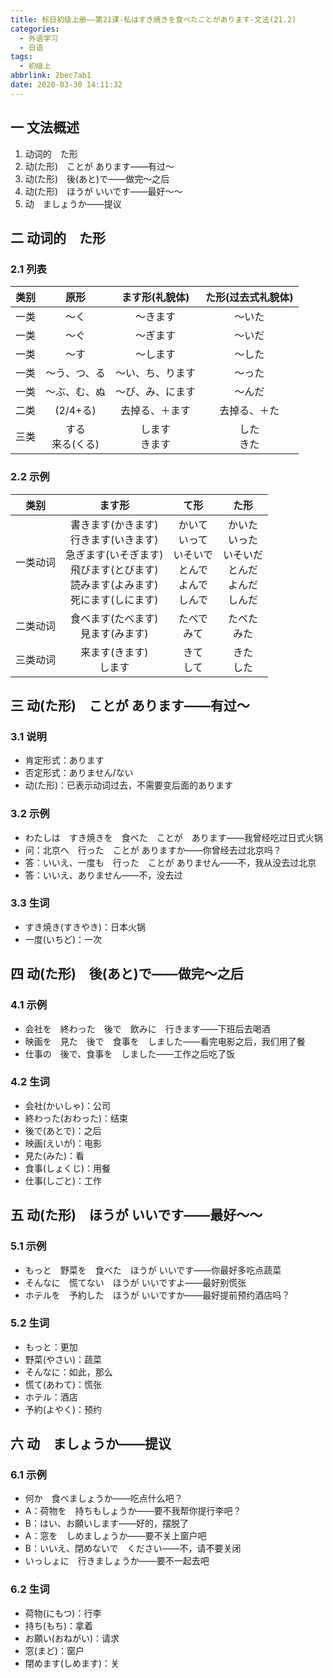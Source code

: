 ```yaml
---
title: 标日初级上册——第21课-私はすき焼きを食べたことがあります-文法(21.2)
categories:
  - 外语学习
  - 日语
tags:
  - 初级上
abbrlink: 2bec7ab1
date: 2020-03-30 14:11:32
---
```

## 一 文法概述

1. 动词的　た形
2. 动(た形)　ことが  あります——有过～
3. 动(た形)　後(あと)で——做完～之后
4. 动(た形)　ほうが  いいです——最好～～
5. 动　ましょうか——提议

<!--more-->

## 二 动词的　た形

### 2.1 列表

| 类别 |          原形          |    ます形(礼貌体)    | た形(过去式礼貌体) |
| :--: | :--------------------: | :------------------: | :----------------: |
| 一类 |          〜く          |       〜きます       |       〜いた       |
| 一类 |          〜ぐ          |       〜ぎます       |       〜いだ       |
| 一类 |          〜す          |       〜します       |       〜した       |
| 一类 |      〜う、つ、る      |   〜い、ち、ります   |       〜った       |
| 一类 |      〜ぶ、む、ぬ      |   〜び、み、にます   |       〜んだ       |
| 二类 |        (2/4+る)        |    去掉る、＋ます    |    去掉る、＋た    |
| 三类 | する<br>来る(くる)<br> | します<br>きます<br> |  した<br>きた<br>  |


### 2.2 示例

|   类别   |                            ます形                            |                             て形                             |                             た形                             |
| :------: | :----------------------------------------------------------: | :----------------------------------------------------------: | :----------------------------------------------------------: |
| 一类动词 | 書きます(かきます)<br>行きます(いきます)<br>急ぎます(いそぎます)<br>飛びます(とびます)<br>読みます(よみます)<br>死にます(しにます)<br> | かいて<br>いって<br>いそいで<br>とんで<br>よんで<br>しんで<br> | かいた<br>いった<br>いそいだ<br>とんだ<br>よんだ<br>しんだ<br> |
| 二类动词 |           食べます(たべます)<br>見ます(みます)<br>           |                      たべで<br>みて<br>                      |                      たべた<br>みた<br>                      |
| 三类动词 |                 来ます(きます)<br>します<br>                 |                       きて<br>して<br>                       |                       きた<br>した<br>                       |

## 三 动(た形)　ことが  あります——有过～

### 3.1 说明

* 肯定形式：あります
* 否定形式：ありません/ない
* 动(た形)：已表示动词过去，不需要变后面的あります

### 3.2 示例

* わたしは　すき焼きを　食べた　ことが　あります——我曾经吃过日式火锅
* 问：北京へ　行った　ことが  ありますか——你曾经去过北京吗？
* 答：いいえ、一度も　行った　ことが  ありません——不，我从没去过北京
* 答：いいえ、ありません——不，没去过

### 3.3 生词

* すき焼き(すきやき)：日本火锅
* 一度(いちど)：一次

## 四 动(た形)　後(あと)で——做完～之后

### 4.1 示例

* 会社を　終わった　後で　飲みに　行きます——下班后去喝酒
* 映画を　見た　後で　食事を　しました——看完电影之后，我们用了餐
* 仕事の　後で、食事を　しました——工作之后吃了饭 

### 4.2 生词

* 会社(かいしゃ)：公司
* 終わった(おわった)：结束
* 後で(あとで)：之后
* 映画(えいが)：电影
* 見た(みた)：看
* 食事(しょくじ)：用餐
* 仕事(しごと)：工作

## 五 动(た形)　ほうが  いいです——最好～～

### 5.1 示例

* もっと　野菜を　食べた　ほうが  いいです——你最好多吃点蔬菜
* そんなに　慌てない　ほうが  いいですよ——最好别慌张
* ホテルを　予約した　ほうが  いいですか——最好提前预约酒店吗？

### 5.2 生词

* もっと：更加
* 野菜(やさい)：蔬菜
* そんなに：如此，那么
* 慌て(あわて)：慌张
* ホテル：酒店
* 予約(よやく)：预约

## 六   动　ましょうか——提议

### 6.1 示例

* 何か　食べましょうか——吃点什么吧？
* A：荷物を　持ちもしょうか——要不我帮你提行李吧？
* B：はい、お願いします——好的，摆脱了
* A：窓を　しめましょうか——要不关上窗户吧
* B：いいえ、閉めないで　ください——不，请不要关闭
* いっしょに　行きましょうか——要不一起去吧

### 6.2 生词

* 荷物(にもつ)：行李
* 持ち(もち)：拿着
* お願い(おねがい)：请求
* 窓(まど)：窗户
* 閉めます(しめます)：关